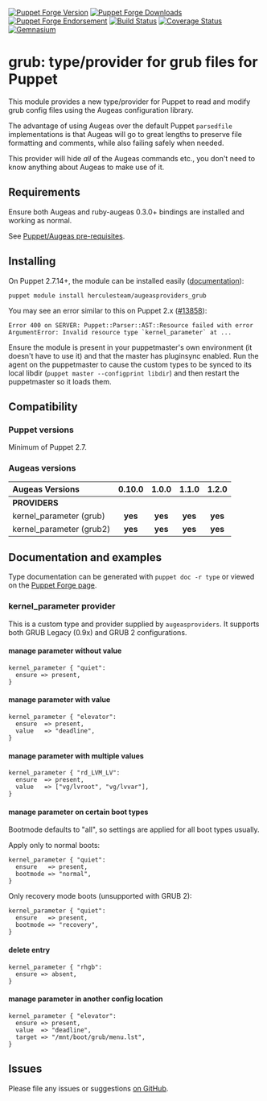 [![Puppet Forge Version](http://img.shields.io/puppetforge/v/herculesteam/augeasproviders_grub.svg)](https://forge.puppetlabs.com/herculesteam/augeasproviders_grub)
[![Puppet Forge Downloads](http://img.shields.io/puppetforge/dt/herculesteam/augeasproviders_grub.svg)](https://forge.puppetlabs.com/herculesteam/augeasproviders_grub)
[![Puppet Forge Endorsement](https://img.shields.io/puppetforge/e/herculesteam/augeasproviders_grub.svg)](https://forge.puppetlabs.com/herculesteam/augeasproviders_grub)
[![Build Status](https://img.shields.io/travis/hercules-team/augeasproviders_grub/master.svg)](https://travis-ci.org/hercules-team/augeasproviders_grub)
[![Coverage Status](https://img.shields.io/coveralls/hercules-team/augeasproviders_grub.svg)](https://coveralls.io/r/hercules-team/augeasproviders_grub)
[![Gemnasium](https://img.shields.io/gemnasium/hercules-team/augeasproviders_grub.svg)](https://gemnasium.com/hercules-team/augeasproviders_grub)


# grub: type/provider for grub files for Puppet

This module provides a new type/provider for Puppet to read and modify grub
config files using the Augeas configuration library.

The advantage of using Augeas over the default Puppet `parsedfile`
implementations is that Augeas will go to great lengths to preserve file
formatting and comments, while also failing safely when needed.

This provider will hide *all* of the Augeas commands etc., you don't need to
know anything about Augeas to make use of it.

## Requirements

Ensure both Augeas and ruby-augeas 0.3.0+ bindings are installed and working as
normal.

See [Puppet/Augeas pre-requisites](http://docs.puppetlabs.com/guides/augeas.html#pre-requisites).

## Installing

On Puppet 2.7.14+, the module can be installed easily ([documentation](http://docs.puppetlabs.com/puppet/latest/reference/modules_installing.html)):

    puppet module install herculesteam/augeasproviders_grub

You may see an error similar to this on Puppet 2.x ([#13858](http://projects.puppetlabs.com/issues/13858)):

    Error 400 on SERVER: Puppet::Parser::AST::Resource failed with error ArgumentError: Invalid resource type `kernel_parameter` at ...

Ensure the module is present in your puppetmaster's own environment (it doesn't
have to use it) and that the master has pluginsync enabled.  Run the agent on
the puppetmaster to cause the custom types to be synced to its local libdir
(`puppet master --configprint libdir`) and then restart the puppetmaster so it
loads them.

## Compatibility

### Puppet versions

Minimum of Puppet 2.7.

### Augeas versions

Augeas Versions           | 0.10.0  | 1.0.0   | 1.1.0   | 1.2.0   |
:-------------------------|:-------:|:-------:|:-------:|:-------:|
**PROVIDERS**             |
kernel\_parameter (grub)  | **yes** | **yes** | **yes** | **yes** |
kernel\_parameter (grub2) | **yes** | **yes** | **yes** | **yes** |

## Documentation and examples

Type documentation can be generated with `puppet doc -r type` or viewed on the
[Puppet Forge page](http://forge.puppetlabs.com/herculesteam/augeasproviders_grub).


### kernel_parameter provider

This is a custom type and provider supplied by `augeasproviders`.  It supports
both GRUB Legacy (0.9x) and GRUB 2 configurations.

#### manage parameter without value

    kernel_parameter { "quiet":
      ensure => present,
    }

#### manage parameter with value

    kernel_parameter { "elevator":
      ensure  => present,
      value   => "deadline",
    }

#### manage parameter with multiple values

    kernel_parameter { "rd_LVM_LV":
      ensure  => present,
      value   => ["vg/lvroot", "vg/lvvar"],
    }

#### manage parameter on certain boot types

Bootmode defaults to "all", so settings are applied for all boot types usually.

Apply only to normal boots:

    kernel_parameter { "quiet":
      ensure   => present,
      bootmode => "normal",
    }

Only recovery mode boots (unsupported with GRUB 2):

    kernel_parameter { "quiet":
      ensure   => present,
      bootmode => "recovery",
    }

#### delete entry

    kernel_parameter { "rhgb":
      ensure => absent,
    }

#### manage parameter in another config location

    kernel_parameter { "elevator":
      ensure => present,
      value  => "deadline",
      target => "/mnt/boot/grub/menu.lst",
    }


## Issues

Please file any issues or suggestions [on GitHub](https://github.com/hercules-team/augeasproviders_grub/issues).
